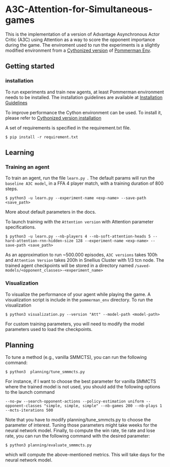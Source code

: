 # A3C-Attention-for-Simultaneous-games

This is the implementation of a version of Advantage Asynchronous Actor Critic (A3C) using Attention as a way to score the opponent importance during the game. The enviroment used to run the experiments is a slightly modified environment from a [Cythonized version](https://github.com/tambetm/pommerman-baselines/tree/master/cython_env) of [Pommerman Env](https://github.com/MultiAgentLearning/playground). 

## Getting started

### installation 
To run experiments and train new agents, at least Pommerman environment needs to be installed. 
The installation guidelines are available at [Installation Guidelines](https://github.com/MultiAgentLearning/playground/tree/master/docs) 

To improve performance the Cython environment can be used. 
To install it, please refer to  [Cythonized version installation](https://github.com/tambetm/pommerman-baselines/tree/master/cython_env)

A set of requirements is specified in the requirement.txt file.
```
$ pip install -r requirement.txt
```
## Learning
### Training an agent
To train an agent, run the file ```learn.py ```. The default params will run the ```baseline A3C model```, in a FFA 4 player match, with a training duration of 800 steps. 
```
$ python3 -u learn.py --experiment-name <exp-name> --save-path <save_path>
```
More about default parameters in the docs.

To launch training with the ```Attention version``` with Attention parameter specifications.
```
$ python3 -u learn.py --nb-players 4 --nb-soft-attention-heads 5 --hard-attention-rnn-hidden-size 128 --experiment-name <exp-name> --save-path <save_path>
```
As an approximation to run ~500.000 episodes, ```A3C versions``` takes 100h and ```Attention Version``` takes 200h in Snellius Cluster with 1/3 tcn node.
The trained agent checkpoints will be stored in a directory named ```/saved-models/<opponent_classes>-<experiment_name>```

### Visualization
To visualize the performance of your agent while playing the game. A visualization script is include in the ```pommerman_env``` directory.
To run the visualization
```
$ python3 visualization.py --version "Att" --model-path <model-path>
```
For custom training parameters, you will need to modify the model parameters used to load the checkpoints.


## Planning
To tune a method (e.g., vanilla SMMCTS), you can run the following command:
```
$ python3  planning/tune_smmmcts.py
```
For instance, if I want to choose the best parameter for vanilla SMMCTS where the trained model is not used, you should add the following options to the launch command
```
--no-pw --search-opponent-actions --policy-estimation uniform --opponent-classes "simple, simple, simple" --nb-games 200 --nb-plays 1 --mcts-iterations 500
```
Note that you have to modify planning/tune_smmcts.py to choose the parameter of interest. Tuning those parameters might
take weeks for the neural network model.
Finally, to compute the win rate, tie rate and lose rate, you can run the following command with the desired parameter:
```
$ python3 planning/evaluate_smmmcts.py
```
which will compute the above-mentioned metrics. This will take days for the neural network model.
